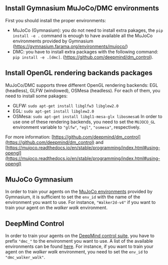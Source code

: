 ## Install Gymnasium MuJoCo/DMC environments
First you should install the proper environments:

- MuJoCo (Gymnasium): you do not need to install extra pakages, the `pip install -e .` command is enough to have available all the MuJoCo environments provided by Gymnasium (https://gymnasium.farama.org/environments/mujoco/)
- DMC: you have to install extra packages with the following command: `pip install -e .[dmc]`. (https://github.com/deepmind/dm_control).

## Install OpenGL rendering backands packages

MuJoCo/DMC supports three different OpenGL rendering backends: EGL (headless), GLFW (windowed), OSMesa (headless).
For each of them, you need to install some pakages:
- GLFW: `sudo apt-get install libglfw3 libglew2.0`
- EGL: `sudo apt-get install libglew2.0`
- OSMesa: `sudo apt-get install libgl1-mesa-glx libosmesa6`
In order to use one of these rendering backends, you need to set the `MUJOCO_GL` environment variable to `"glfw"`, `"egl"`, `"osmesa"`, respectively.

For more information: [https://github.com/deepmind/dm_control](https://github.com/deepmind/dm_control) and [https://mujoco.readthedocs.io/en/stable/programming/index.html#using-opengl](https://mujoco.readthedocs.io/en/stable/programming/index.html#using-opengl)

## MuJoCo Gymnasium
In order to train your agents on the [MuJoCo environments](https://gymnasium.farama.org/environments/mujoco/) provided by Gymnasium, it is sufficient to set the `env_id` with the name of the environment you want to use. For instance, `"Walker2d-v4"` if you want to train your agent on the *walker walk* environment.

## DeepMind Control
In order to train your agents on the [DeepMind control suite](https://github.com/deepmind/dm_control/blob/main/dm_control/suite/README.md), you have to prefix `"dmc_"` to the environment you want to use. A list of the available environments can be found [here](https://arxiv.org/abs/1801.00690). For instance, if you want to train your agent on the *walker walk* environment, you need to set the `env_id` to `"dmc_walker_walk"`.